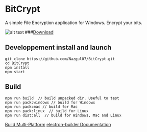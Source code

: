 # BitCrypt
A simple File Encryption application for Windows. Encrypt your bits.

![alt text](https://raw.githubusercontent.com/Nazgul07/BitCrypt/master/Screenshot.PNG "ScreenShot")
###[Download](https://github.com/Nazgul07/BitCrypt/releases)

## Developpement install and launch
```
git clone https://github.com/Nazgul07/BitCrypt.git
cd BitCrypt
npm install
npm start
```

## Build
```
npm run build  // build unpacked dir. Useful to test
npm run pack:windows // build for Windows
npm run pack:mac // build for Mac
npm run pack:linux  // build for Linux
npm run dist:all  // build for Windows, Mac and Linux
```
[Build Multi-Platform](https://github.com/electron-userland/electron-builder/wiki/Multi-Platform-Build)
[electron-builder Documentation](https://www.npmjs.com/package/electron-builder)